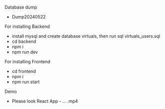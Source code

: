 Database dump
- Dump20240522

For installing Backend
- install mysql and create database virtuals, then run sql virtuals_users.sql
- cd backend
- npm i
- npm run dev

For installing Frontend
- cd frontend
- npm i
- npm run start

Demo
- Please look React App - ... .mp4
